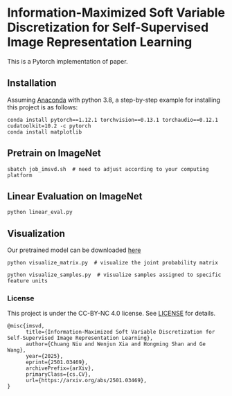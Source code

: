 # Information-Maximized Soft Variable Discretization for Self-Supervised Image Representation Learning

This is a Pytorch implementation of paper.


## Installation
Assuming [Anaconda](https://www.anaconda.com/) with python 3.8, a step-by-step example for installing this project is as follows:

```shell script
conda install pytorch==1.12.1 torchvision==0.13.1 torchaudio==0.12.1 cudatoolkit=10.2 -c pytorch
conda install matplotlib
```

## Pretrain on ImageNet

```shell script
sbatch job_imsvd.sh  # need to adjust according to your computing platform
```

## Linear Evaluation on ImageNet

```shell script
python linear_eval.py
```

## Visualization

Our pretrained model can be downloaded [here](https://drive.google.com/file/d/1NU_V3ZXuGWcRE14btg4K_kCAKpwi-o0t/view?usp=sharing)

```shell script
python visualize_matrix.py  # visualize the joint probability matrix
```

```shell script
python visualize_samples.py  # visualize samples assigned to specific feature units
```

### License
This project is under the CC-BY-NC 4.0 license. See [LICENSE](LICENSE) for details.

```shell
@misc{imsvd,
      title={Information-Maximized Soft Variable Discretization for Self-Supervised Image Representation Learning}, 
      author={Chuang Niu and Wenjun Xia and Hongming Shan and Ge Wang},
      year={2025},
      eprint={2501.03469},
      archivePrefix={arXiv},
      primaryClass={cs.CV},
      url={https://arxiv.org/abs/2501.03469}, 
}
```
